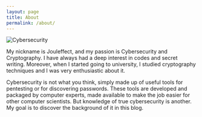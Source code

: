 ```yaml
---
layout: page
title: About
permalink: /about/
---
```


![Cybersecurity](https://github.com/jouleffect/hackablog/assets/53179989/0a4a3787-b60e-4a40-bd99-39e0086268cc)

My nickname is Jouleffect, and my passion is Cybersecurity and Cryptography.
I have always had a deep interest in codes and secret writing. Moreover, when I started going to university, I studied cryptography techniques and I was very enthusiastic about it.

Cybersecurity is not what you think, simply made up of useful tools for pentesting or for discovering passwords. These tools are developed and packaged by computer experts, made available to make the job easier for other computer scientists. But knowledge of true cybersecurity is another. My goal is to discover the background of it in this blog.
